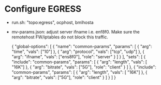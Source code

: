 # Configure EGRESS
 - run.sh: "topo:egress", ocphost, bmlhosta
 - mv-params.json: adjust server ifname  i.e. enf8f0. Make sure the remotehost FW/iptables do not block this traffic.

	{
	  "global-options": [
	    {
	      "name": "common-params",
	      "params": [
	        { "arg": "time", "vals": ["10"] },
	        { "arg": "protocol", "vals": ["tcp", "udp"] },
	        { "arg": "ifname", "vals": ["ens8f0"], "role": "server" } 
	      ]
	    }
	  ],
	  "sets": [
	    {
	      "include": "common-params",
	      "params": [
	        { "arg": "length", "vals": [ "16K"] },
	        { "arg": "bitrate", "vals": ["5G"], "role": "client" }
	      ]
	    },
	    {
	      "include": "common-params",
	      "params": [
	        { "arg": "length", "vals": [ "16K"] },
	        { "arg": "bitrate", "vals": ["5G"], "role": "client" }
	      ]
	    }
	  ]
	}
